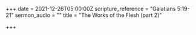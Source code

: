 +++
date = 2021-12-26T05:00:00Z
scripture_reference = "Galatians 5:19-21"
sermon_audio = ""
title = "The Works of the Flesh (part 2)"

+++
